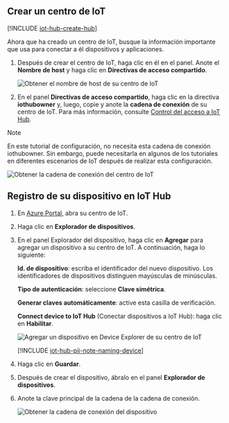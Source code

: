 ## <a name="create-an-iot-hub"></a>Crear un centro de IoT

[!INCLUDE [iot-hub-create-hub](iot-hub-create-hub.md)]

Ahora que ha creado un centro de IoT, busque la información importante que usa para conectar a él dispositivos y aplicaciones. 

1. Después de crear el centro de IoT, haga clic en él en el panel. Anote el **Nombre de host** y haga clic en **Directivas de acceso compartido**.

   ![Obtener el nombre de host de su centro de IoT](../articles/iot-hub/media/iot-hub-create-hub-and-device/4_get-azure-iot-hub-hostname-portal.png)

1. En el panel **Directivas de acceso compartido**, haga clic en la directiva **iothubowner** y, luego, copie y anote la **cadena de conexión** de su centro de IoT. Para más información, consulte [Control del acceso a IoT Hub](../articles/iot-hub/iot-hub-devguide-security.md).

> [!NOTE] 
En este tutorial de configuración, no necesita esta cadena de conexión iothubowner. Sin embargo, puede necesitarla en algunos de los tutoriales en diferentes escenarios de IoT después de realizar esta configuración.

   ![Obtener la cadena de conexión del centro de IoT](../articles/iot-hub/media/iot-hub-create-hub-and-device/5_get-azure-iot-hub-connection-string-portal.png)

## <a name="register-a-device-in-the-iot-hub-for-your-device"></a>Registro de su dispositivo en IoT Hub

1. En [Azure Portal](https://portal.azure.com/), abra su centro de IoT.

2. Haga clic en **Explorador de dispositivos**.
3. En el panel Explorador del dispositivo, haga clic en **Agregar** para agregar un dispositivo a su centro de IoT. A continuación, haga lo siguiente:

   **Id. de dispositivo**: escriba el identificador del nuevo dispositivo. Los identificadores de dispositivos distinguen mayúsculas de minúsculas.

   **Tipo de autenticación**: seleccione **Clave simétrica**.

   **Generar claves automáticamente**: active esta casilla de verificación.

   **Connect device to IoT Hub** (Conectar dispositivos a IoT Hub): haga clic en **Habilitar**.

   ![Agregar un dispositivo en Device Explorer de su centro de IoT](../articles/iot-hub/media/iot-hub-create-hub-and-device/6_add-device-in-azure-iot-hub-device-explorer-portal.png)

   [!INCLUDE [iot-hub-pii-note-naming-device](iot-hub-pii-note-naming-device.md)]

4. Haga clic en **Guardar**.
5. Después de crear el dispositivo, ábralo en el panel **Explorador de dispositivos**.
6. Anote la clave principal de la cadena de la cadena de conexión.

   ![Obtener la cadena de conexión del dispositivo](../articles/iot-hub/media/iot-hub-create-hub-and-device/7_get-device-connection-string-in-device-explorer-portal.png)
